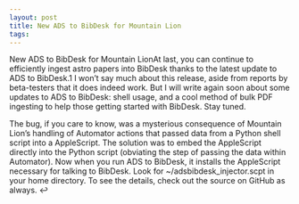 ```yaml
---
layout: post
title: New ADS to BibDesk for Mountain Lion
tags: 
---
```

New ADS to BibDesk for Mountain LionAt last, you can continue to efficiently ingest astro papers into BibDesk thanks to the latest update to ADS to BibDesk.1 I won’t say much about this release, aside from reports by beta-testers that it does indeed work. But I will write again soon about some updates to ADS to BibDesk: shell usage, and a cool method of bulk PDF ingesting to help those getting started with BibDesk. Stay tuned.



The bug, if you care to know, was a mysterious consequence of Mountain Lion’s handling of Automator actions that passed data from a Python shell script into a AppleScript. The solution was to embed the AppleScript directly into the Python script (obviating the step of passing the data within Automator). Now when you run ADS to BibDesk, it installs the AppleScript necessary for talking to BibDesk. Look for ~/adsbibdesk_injector.scpt in your home directory. To see the details, check out the source on GitHub as always. ↩
